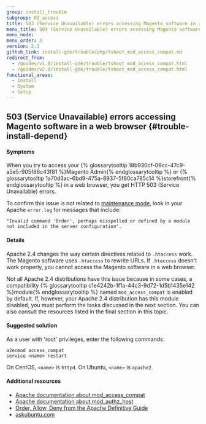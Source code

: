 ```yaml
---
group: install_trouble
subgroup: 02_access
title: 503 (Service Unavailable) errors accessing Magento software in a web browser
menu_title: 503 (Service Unavailable) errors accessing Magento software in a web browser
menu_node:
menu_order: 3
version: 2.1
github_link: install-gde/trouble/php/tshoot_mod_access_compat.md
redirect_from:
  - /guides/v1.0/install-gde/trouble/tshoot_mod_access_compat.html
  - /guides/v2.0/install-gde/trouble/tshoot_mod_access_compat.html
functional_areas:
  - Install
  - System
  - Setup
---
```



## 503 (Service Unavailable) errors accessing Magento software in a web browser {#trouble-install-depend}

#### Symptoms

When you try to access your {% glossarytooltip 18b930cf-09cc-47c9-a5e5-905f86c43f81 %}Magento Admin{% endglossarytooltip %} or {% glossarytooltip 1a70d3ac-6bd9-475a-8937-5f80ca785c14 %}storefront{% endglossarytooltip %} in a web browser, you get HTTP 503 (Service Unavailable) errors.

To confirm this issue is not related to <a href="{{ page.baseurl }}/install-gde/install/cli/install-cli-subcommands.html#instgde-cli-maint-configphp">maintenance mode</a>, look in your Apache `error.log` for messages that include:

	"Invalid command 'Order', perhaps misspelled or defined by a module not included in the server configuration". 

#### Details

Apache 2.4 changes the way certain directives related to `.htaccess` work. The Magento software uses `.htaccess` to rewrite URLs. If `.htaccess` doesn't work properly, you cannot access the Magento software in a web browser.

Not all Apache 2.4 distributions have this issue because in some cases, a compatibility {% glossarytooltip c1e4242b-1f1a-44c3-9d72-1d5b1435e142 %}module{% endglossarytooltip %} named `mod_access_compat` is enabled by default. If, however, your Apache 2.4 distribution has this module disabled, you must perform the tasks discussed in the next section. You can also consult the resources listed in the final section in this topic.

#### Suggested solution
As a user with 'root' privileges, enter the following commands:

	a2enmod access_compat
	service <name> restart

On CentOS, `<name>` is `httpd`. On Ubuntu, `<name>` is `apache2`.

#### Additional resources

*	<a href="http://httpd.apache.org/docs/current/mod/mod_access_compat.html" target="_blank">Apache documentation about mod_access_compat</a>
*	<a href="http://httpd.apache.org/docs/current/mod/mod_authz_host.html" target="_blank">Apache documentation about mod_authz_host</a>
*	<a href="http://docstore.mik.ua/orelly/linux/apache/ch05_06.htm" target="_blank">Order, Allow, Deny from the Apache Definitive Guide</a>
*	<a href="http://askubuntu.com/questions/335228/changes-in-apache-config-between-12-04-2-and-12-04-3-lts" target="_blank">askubuntu.com</a>
